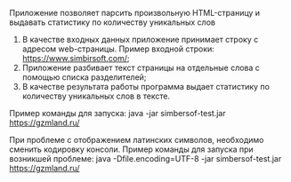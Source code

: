 Приложение позволяет парсить произвольную HTML-страницу и выдавать
статистику по количеству уникальных слов

1. В качестве входных данных приложение принимает строку с адресом
   web-страницы. Пример входной строки: https://www.simbirsoft.com/;
2. Приложение разбивает текст страницы на отдельные слова с помощью
   списка разделителей;
3. В качестве результата работы программа выдает статистику по
      количеству уникальных слов в тексте.

Пример команды для запуска: java -jar simbersof-test.jar https://gzmland.ru/

При проблеме с отображением латинских символов, необходимо сменить кодировку консоли.
Пример команды для запуска при возникшей проблеме: java -Dfile.encoding=UTF-8 -jar simbersof-test.jar https://gzmland.ru/